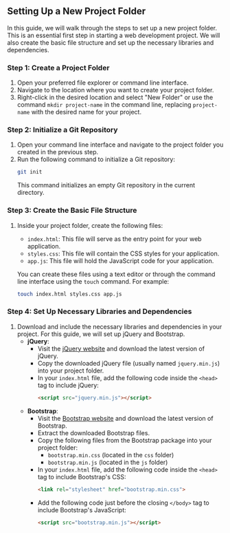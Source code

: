 ## Setting Up a New Project Folder

In this guide, we will walk through the steps to set up a new project folder. This is an essential first step in starting a web development project. We will also create the basic file structure and set up the necessary libraries and dependencies.

### Step 1: Create a Project Folder

1. Open your preferred file explorer or command line interface.
2. Navigate to the location where you want to create your project folder.
3. Right-click in the desired location and select "New Folder" or use the command `mkdir project-name` in the command line, replacing `project-name` with the desired name for your project.

### Step 2: Initialize a Git Repository

1. Open your command line interface and navigate to the project folder you created in the previous step.
2. Run the following command to initialize a Git repository:
   ```bash
   git init
   ```
   This command initializes an empty Git repository in the current directory.

### Step 3: Create the Basic File Structure

1. Inside your project folder, create the following files:
   - `index.html`: This file will serve as the entry point for your web application.
   - `styles.css`: This file will contain the CSS styles for your application.
   - `app.js`: This file will hold the JavaScript code for your application.

   You can create these files using a text editor or through the command line interface using the `touch` command. For example:
   ```bash
   touch index.html styles.css app.js
   ```

### Step 4: Set Up Necessary Libraries and Dependencies

1. Download and include the necessary libraries and dependencies in your project. For this guide, we will set up jQuery and Bootstrap.
   - **jQuery**:
     - Visit the [jQuery website](https://jquery.com/) and download the latest version of jQuery.
     - Copy the downloaded jQuery file (usually named `jquery.min.js`) into your project folder.
     - In your `index.html` file, add the following code inside the `<head>` tag to include jQuery:
       ```html
       <script src="jquery.min.js"></script>
       ```
   - **Bootstrap**:
     - Visit the [Bootstrap website](https://getbootstrap.com/) and download the latest version of Bootstrap.
     - Extract the downloaded Bootstrap files.
     - Copy the following files from the Bootstrap package into your project folder:
       - `bootstrap.min.css` (located in the `css` folder)
       - `bootstrap.min.js` (located in the `js` folder)
     - In your `index.html` file, add the following code inside the `<head>` tag to include Bootstrap's CSS:
       ```html
       <link rel="stylesheet" href="bootstrap.min.css">
       ```
     - Add the following code just before the closing `</body>` tag to include Bootstrap's JavaScript:
       ```html
       <script src="bootstrap.min.js"></script>
       ```

